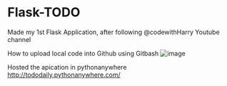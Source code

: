 # Flask-TODO
Made my 1st Flask Application, after following @codewithHarry Youtube channel

How to upload local code into Github using Gitbash
![image](https://user-images.githubusercontent.com/100078593/211054805-c711db8c-bae5-46fc-8201-080f9f0cc3c1.png)

Hosted the apication in pythonanywhere
http://tododaily.pythonanywhere.com/
